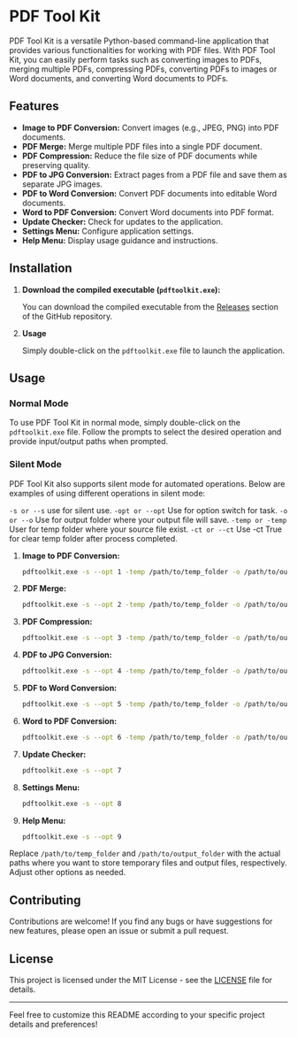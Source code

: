 # PDF Tool Kit

PDF Tool Kit is a versatile Python-based command-line application that provides various functionalities for working with PDF files. With PDF Tool Kit, you can easily perform tasks such as converting images to PDFs, merging multiple PDFs, compressing PDFs, converting PDFs to images or Word documents, and converting Word documents to PDFs.

## Features

- **Image to PDF Conversion:** Convert images (e.g., JPEG, PNG) into PDF documents.
- **PDF Merge:** Merge multiple PDF files into a single PDF document.
- **PDF Compression:** Reduce the file size of PDF documents while preserving quality.
- **PDF to JPG Conversion:** Extract pages from a PDF file and save them as separate JPG images.
- **PDF to Word Conversion:** Convert PDF documents into editable Word documents.
- **Word to PDF Conversion:** Convert Word documents into PDF format.
- **Update Checker:** Check for updates to the application.
- **Settings Menu:** Configure application settings.
- **Help Menu:** Display usage guidance and instructions.

## Installation

1. **Download the compiled executable (`pdftoolkit.exe`):**

   You can download the compiled executable from the [Releases](https://github.com/tosprodev/pdf-tool-kit/releases) section of the GitHub repository.

2. **Usage**

   Simply double-click on the `pdftoolkit.exe` file to launch the application.

## Usage

### Normal Mode

To use PDF Tool Kit in normal mode, simply double-click on the `pdftoolkit.exe` file. Follow the prompts to select the desired operation and provide input/output paths when prompted.

### Silent Mode

PDF Tool Kit also supports silent mode for automated operations. Below are examples of using different operations in silent mode:

`-s or --s` use for silent use.
`-opt or --opt` Use for option switch for task.
`-o or --o` Use for output folder where your output file will save.
`-temp or -temp` User for temp folder where your source file exist.
`-ct or --ct` Use -ct True for clear temp folder after process completed.
 
1. **Image to PDF Conversion:**

   ```bash
   pdftoolkit.exe -s --opt 1 -temp /path/to/temp_folder -o /path/to/output_folder -oo -ct
   ```

2. **PDF Merge:**

   ```bash
   pdftoolkit.exe -s --opt 2 -temp /path/to/temp_folder -o /path/to/output_folder -oo -ct
   ```

3. **PDF Compression:**

   ```bash
   pdftoolkit.exe -s --opt 3 -temp /path/to/temp_folder -o /path/to/output_folder -oo -ct
   ```

4. **PDF to JPG Conversion:**

   ```bash
   pdftoolkit.exe -s --opt 4 -temp /path/to/temp_folder -o /path/to/output_folder -oo -ct
   ```

5. **PDF to Word Conversion:**

   ```bash
   pdftoolkit.exe -s --opt 5 -temp /path/to/temp_folder -o /path/to/output_folder -oo -ct
   ```

6. **Word to PDF Conversion:**

   ```bash
   pdftoolkit.exe -s --opt 6 -temp /path/to/temp_folder -o /path/to/output_folder -oo -ct
   ```

7. **Update Checker:**

   ```bash
   pdftoolkit.exe -s --opt 7
   ```

8. **Settings Menu:**

   ```bash
   pdftoolkit.exe -s --opt 8
   ```

9. **Help Menu:**

   ```bash
   pdftoolkit.exe -s --opt 9
   ```

Replace `/path/to/temp_folder` and `/path/to/output_folder` with the actual paths where you want to store temporary files and output files, respectively. Adjust other options as needed.

## Contributing

Contributions are welcome! If you find any bugs or have suggestions for new features, please open an issue or submit a pull request.

## License

This project is licensed under the MIT License - see the [LICENSE](LICENSE) file for details.

---

Feel free to customize this README according to your specific project details and preferences!
